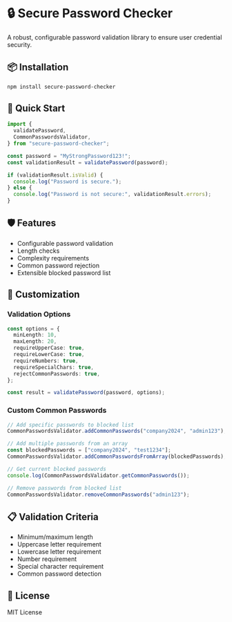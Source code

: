 # 🔒 Secure Password Checker

A robust, configurable password validation library to ensure user credential security.

## 📦 Installation

```bash
npm install secure-password-checker
```

## 🚀 Quick Start

```typescript
import {
  validatePassword,
  CommonPasswordsValidator,
} from "secure-password-checker";

const password = "MyStrongPassword123!";
const validationResult = validatePassword(password);

if (validationResult.isValid) {
  console.log("Password is secure.");
} else {
  console.log("Password is not secure:", validationResult.errors);
}
```

## 🛡️ Features

- Configurable password validation
- Length checks
- Complexity requirements
- Common password rejection
- Extensible blocked password list

## 🔧 Customization

### Validation Options

```typescript
const options = {
  minLength: 10,
  maxLength: 20,
  requireUpperCase: true,
  requireLowerCase: true,
  requireNumbers: true,
  requireSpecialChars: true,
  rejectCommonPasswords: true,
};

const result = validatePassword(password, options);
```

### Custom Common Passwords

```typescript
// Add specific passwords to blocked list
CommonPasswordsValidator.addCommonPasswords("company2024", "admin123");

// Add multiple passwords from an array
const blockedPasswords = ["company2024", "test1234"];
CommonPasswordsValidator.addCommonPasswordsFromArray(blockedPasswords);

// Get current blocked passwords
console.log(CommonPasswordsValidator.getCommonPasswords());

// Remove passwords from blocked list
CommonPasswordsValidator.removeCommonPasswords("admin123");
```

## 📋 Validation Criteria

- Minimum/maximum length
- Uppercase letter requirement
- Lowercase letter requirement
- Number requirement
- Special character requirement
- Common password detection

## 📄 License

MIT License
